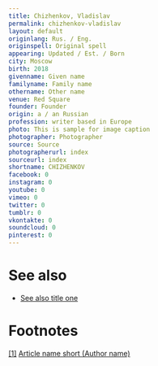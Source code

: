 ```yaml
---
title: Chizhenkov, Vladislav
permalink: chizhenkov-vladislav
layout: default
originlang: Rus. / Eng.
originspell: Original spell
appearing: Updated / Est. / Born
city: Moscow
birth: 2018
givenname: Given name
familyname: Family name
othername: Other name
venue: Red Square
founder: Founder
origin: a / an Russian
profession: writer based in Europe
photo: This is sample for image caption
photographer: Photographer
source: Source
photographerurl: index
sourceurl: index
shortname: CHIZHENKOV
facebook: 0
instagram: 0
youtube: 0
vimeo: 0
twitter: 0
tumblr: 0
vkontakte: 0
soundcloud: 0
pinterest: 0
---
```



# See also

+ [See also title one](page-template)

# Footnotes

[[1]](#a1) <span id="f1"></span> [Article name short (Author name)](http://example.net/article)
